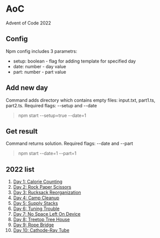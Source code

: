 # AoC
Advent of Code 2022

## Config
Npm config includes 3 parametrs: 
- setup: boolean - flag for adding template for specified day
- date: number - day value
- part: number - part value

## Add new day
Command adds directory which contains empty files: input.txt, part1.ts, part2.ts. Required flags: --setup and --date
> npm start --setup=true --date=1

## Get result
Command returns solution. Required flags: --date and --part
> npm start --date=1 --part=1

## 2022 list
1. [Day 1: Calorie Counting](https://github.com/Astya965/AoC/tree/main/src/day01)
2. [Day 2: Rock Paper Scissors](https://github.com/Astya965/AoC/tree/main/src/day02)
3. [Day 3: Rucksack Reorganization](https://github.com/Astya965/AoC/tree/main/src/day03)
4. [Day 4: Camp Cleanup](https://github.com/Astya965/AoC/tree/main/src/day04)
5. [Day 5: Supply Stacks](https://github.com/Astya965/AoC/tree/main/src/day05)
6. [Day 6: Tuning Trouble](https://github.com/Astya965/AoC/tree/main/src/day06)
7. [Day 7: No Space Left On Device](https://github.com/Astya965/AoC/tree/main/src/day07)
8. [Day 8: Treetop Tree House](https://github.com/Astya965/AoC/tree/main/src/day08)
9. [Day 9: Rope Bridge](https://github.com/Astya965/AoC/tree/main/src/day09)
9. [Day 10: Cathode-Ray Tube](https://github.com/Astya965/AoC/tree/main/src/day10)